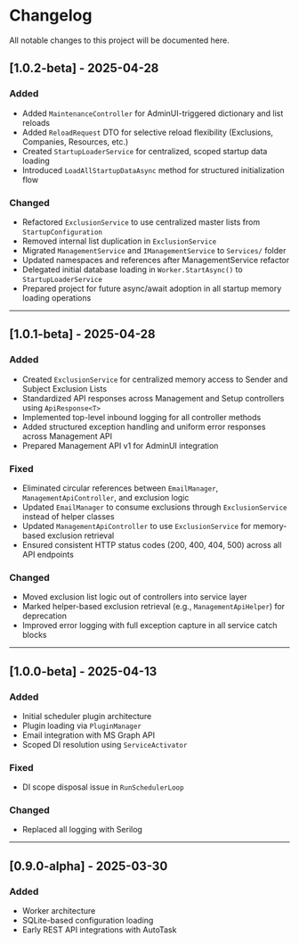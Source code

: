 ﻿# Changelog

All notable changes to this project will be documented here.

## [1.0.2-beta] - 2025-04-28
### Added
- Added `MaintenanceController` for AdminUI-triggered dictionary and list reloads
- Added `ReloadRequest` DTO for selective reload flexibility (Exclusions, Companies, Resources, etc.)
- Created `StartupLoaderService` for centralized, scoped startup data loading
- Introduced `LoadAllStartupDataAsync` method for structured initialization flow

### Changed
- Refactored `ExclusionService` to use centralized master lists from `StartupConfiguration`
- Removed internal list duplication in `ExclusionService`
- Migrated `ManagementService` and `IManagementService` to `Services/` folder
- Updated namespaces and references after ManagementService refactor
- Delegated initial database loading in `Worker.StartAsync()` to `StartupLoaderService`
- Prepared project for future async/await adoption in all startup memory loading operations

---

## [1.0.1-beta] - 2025-04-28
### Added
- Created `ExclusionService` for centralized memory access to Sender and Subject Exclusion Lists
- Standardized API responses across Management and Setup controllers using `ApiResponse<T>`
- Implemented top-level inbound logging for all controller methods
- Added structured exception handling and uniform error responses across Management API
- Prepared Management API v1 for AdminUI integration

### Fixed
- Eliminated circular references between `EmailManager`, `ManagementApiController`, and exclusion logic
- Updated `EmailManager` to consume exclusions through `ExclusionService` instead of helper classes
- Updated `ManagementApiController` to use `ExclusionService` for memory-based exclusion retrieval
- Ensured consistent HTTP status codes (200, 400, 404, 500) across all API endpoints

### Changed
- Moved exclusion list logic out of controllers into service layer
- Marked helper-based exclusion retrieval (e.g., `ManagementApiHelper`) for deprecation
- Improved error logging with full exception capture in all service catch blocks

---

## [1.0.0-beta] - 2025-04-13
### Added
- Initial scheduler plugin architecture
- Plugin loading via `PluginManager`
- Email integration with MS Graph API
- Scoped DI resolution using `ServiceActivator`

### Fixed
- DI scope disposal issue in `RunSchedulerLoop`

### Changed
- Replaced all logging with Serilog

---

## [0.9.0-alpha] - 2025-03-30
### Added
- Worker architecture
- SQLite-based configuration loading
- Early REST API integrations with AutoTask
